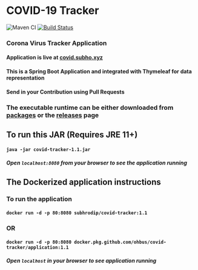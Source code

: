 # COVID-19 Tracker

![Maven CI](https://github.com/ohbus/covid-tracker/workflows/Maven%20CI/badge.svg) [![Build Status](https://ci.subho.xyz/buildStatus/icon?job=covid-tracker+CI)](https://ci.subho.xyz/job/covid-tracker%20CI/)

### Corona Virus Tracker Application

#### Application is live at [covid.subho.xyz](https://covid.subho.xyz)

#### This is a Spring Boot Application and integrated with Thymeleaf for data representation

#### Send in your Contribution using Pull Requests

### The executable runtime can be either downloaded from [packages](https://github.com/ohbus/covid-tracker/packages) or the [releases](https://github.com/ohbus/covid-tracker/releases) page

## To run this JAR (Requires JRE 11+)

#### **`java -jar covid-tracker-1.1.jar`**

##### Open **`localhost:8080`** from your browser to see the application running

## The Dockerized application instructions

### To run the application

#### **`docker run -d -p 80:8080 subhrodip/covid-tracker:1.1`**

### OR

#### **`docker run -d -p 80:8080 docker.pkg.github.com/ohbus/covid-tracker/application:1.1`**

##### Open **`localhost`** in your browser to see application running
